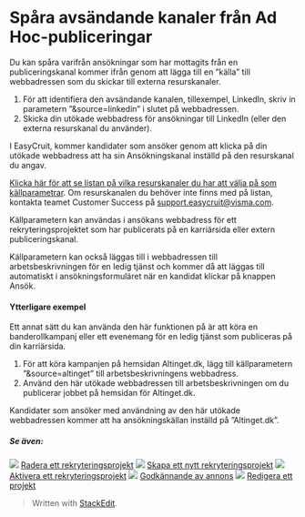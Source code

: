 # Spåra avsändande kanaler från Ad Hoc-publiceringar

Du kan spåra varifrån ansökningar som har mottagits från en publiceringskanal kommer ifrån genom att lägga till en ”källa” till webbadressen som du skickar till externa resurskanaler.

1.  För att identifiera den avsändande kanalen, tillexempel, LinkedIn, skriv in parametern ”&source=linkedin” i slutet på webbadressen.
2.  Skicka din utökade webbadress för ansökningar till LinkedIn (eller den externa resurskanal du använder).

I EasyCruit, kommer kandidater som ansöker genom att klicka på din utökade webbadress att ha sin  Ansökningskanal  inställd på den resurskanal du angav.

[Klicka här för att se listan på vilka resurskanaler du har att välja på som källparametrar](visma_easycruit_sourcing_channels.xlsx). Om resurskanalen du behöver inte finns med på listan, kontakta teamet Customer Success på  [support.easycruit@visma.com](mailto:support.easycruit@visma.com).

Källparametern kan användas i ansökans webbadress för ett rekryteringsprojektet som har publicerats på en karriärsida eller extern publiceringskanal.

Källparametern kan också läggas till i webbadressen till arbetsbeskrivningen för en ledig tjänst och kommer då att läggas till automatiskt i ansökningsformuläret när en kandidat klickar på knappen  Ansök.

#### Ytterligare exempel  

Ett annat sätt du kan använda den här funktionen på är att köra en banderollkampanj eller ett evenemang för en ledig tjänst som publiceras på din karriärsida.

1.  För att köra kampanjen på hemsidan Altinget.dk, lägg till källparametern ”&source=altinget” till arbetsbeskrivningens webbadress.
2.  Använd den här utökade webbadressen till arbetsbeskrivningen om du publicerar jobbet på hemsidan för Altinget.dk.

Kandidater som ansöker med användning av den här utökade webbadressen kommer att ha ansökningskällan inställd på ”Altinget.dk”.

##### Se även:

![](../Resources/Images/icon-document-link.png)  [Radera ett rekryteringsprojekt](deleting_a_vacancy.htm)
![](../Resources/Images/icon-document-link.png)  [Skapa ett nytt rekryteringsprojekt](creating_a_new_vacancy.htm)
![](../Resources/Images/icon-document-link.png)  [Aktivera ett rekryteringsprojekt](activating_a_vacancy.htm)
![](../Resources/Images/icon-document-link.png)  [Godkännande av annons](vacancy_approvals.htm)
![](../Resources/Images/icon-document-link.png)  [Redigera ett projekt](editing_a_vacancy.htm)


> Written with [StackEdit](https://stackedit.io/).
<!--stackedit_data:
eyJoaXN0b3J5IjpbOTgyODExNDQwXX0=
-->